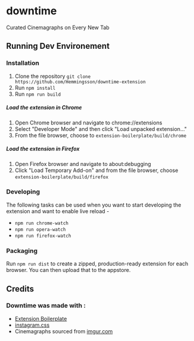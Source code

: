 # downtime
Curated Cinemagraphs on Every New Tab


## Running Dev Environement
### Installation
1. Clone the repository `git clone https://github.com/Hemmingsson/downtime-extension`
2. Run `npm install`
3. Run `npm run build`

##### Load the extension in Chrome
1. Open Chrome browser and navigate to chrome://extensions
2. Select "Developer Mode" and then click "Load unpacked extension..."
3. From the file browser, choose to `extension-boilerplate/build/chrome`

##### Load the extension in Firefox
1. Open Firefox browser and navigate to about:debugging
2. Click "Load Temporary Add-on" and from the file browser, choose `extension-boilerplate/build/firefox`


### Developing
The following tasks can be used when you want to start developing the extension and want to enable live reload - 

- `npm run chrome-watch`
- `npm run opera-watch`
- `npm run firefox-watch`

### Packaging
Run `npm run dist` to create a zipped, production-ready extension for each browser. You can then upload that to the appstore.


## Credits

### Downtime was made with :

- [Extension Boilerplate](https://github.com/EmailThis/extension-boilerplate)
- [instagram.css](https://github.com/picturepan2/instagram.css)
- Cinemagraphs sourced from [imgur.com](https://imgur.com)
